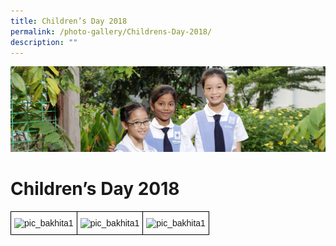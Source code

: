 ```yaml
---
title: Children’s Day 2018
permalink: /photo-gallery/Childrens-Day-2018/
description: ""
---
```

![](/images/banner-calendar.jpg)

Children’s Day 2018
===================

<style type="text/css">
.tg  {border-collapse:collapse;border-spacing:0;}
.tg td{border-color:black;border-style:solid;border-width:1px;font-family:Arial, sans-serif;font-size:14px;
  overflow:hidden;padding:10px 5px;word-break:normal;}
.tg th{border-color:black;border-style:solid;border-width:1px;font-family:Arial, sans-serif;font-size:14px;
  font-weight:normal;overflow:hidden;padding:10px 5px;word-break:normal;}
.tg .tg-0lax{text-align:left;vertical-align:top}
</style>
<table class="tg">
<thead>
  <tr>
    <td class="tg-0lax"><img src="https://stanthonyscanossianpri.moe.edu.sg/wp-content/uploads/2018/10/cdweb2018-25.jpg" alt="pic_bakhita1" width="400" height="266"></td>
    <td class="tg-0lax"><img src="https://stanthonyscanossianpri.moe.edu.sg/wp-content/uploads/2018/10/cdweb2018-24-150x150.jpg" alt="pic_bakhita1" width="400" height="266"></td>
    <td class="tg-0lax"><img src="https://stanthonyscanossianpri.moe.edu.sg/wp-content/uploads/2018/10/cdweb2018-23.jpg" alt="pic_bakhita1" width="400" height="266"></td>
  </tr>
</thead>
</table>
